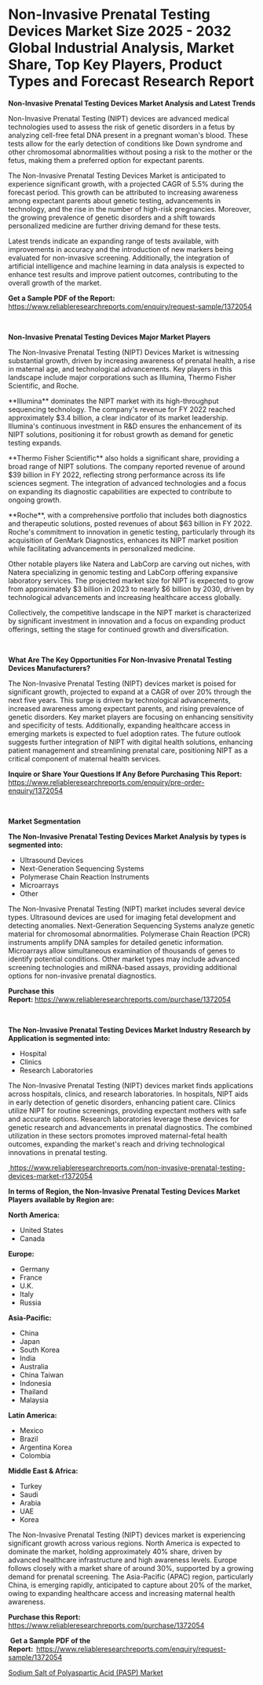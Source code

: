 <p><h1>Non-Invasive Prenatal Testing Devices Market Size 2025 - 2032 Global Industrial Analysis, Market Share, Top Key Players, Product Types and Forecast Research Report</h1></p><p><strong>Non-Invasive Prenatal Testing Devices Market Analysis and Latest Trends</strong></p>
<p><p>Non-Invasive Prenatal Testing (NIPT) devices are advanced medical technologies used to assess the risk of genetic disorders in a fetus by analyzing cell-free fetal DNA present in a pregnant woman's blood. These tests allow for the early detection of conditions like Down syndrome and other chromosomal abnormalities without posing a risk to the mother or the fetus, making them a preferred option for expectant parents.</p><p>The Non-Invasive Prenatal Testing Devices Market is anticipated to experience significant growth, with a projected CAGR of 5.5% during the forecast period. This growth can be attributed to increasing awareness among expectant parents about genetic testing, advancements in technology, and the rise in the number of high-risk pregnancies. Moreover, the growing prevalence of genetic disorders and a shift towards personalized medicine are further driving demand for these tests.</p><p>Latest trends indicate an expanding range of tests available, with improvements in accuracy and the introduction of new markers being evaluated for non-invasive screening. Additionally, the integration of artificial intelligence and machine learning in data analysis is expected to enhance test results and improve patient outcomes, contributing to the overall growth of the market.</p></p>
<p><strong>Get a Sample PDF of the Report:&nbsp;</strong> <a href="https://www.reliableresearchreports.com/enquiry/request-sample/1372054?utm_campaign=2222&utm_medium=2&utm_source=Github&utm_content=ia&utm_term=22032025&utm_id=non-invasive-prenatal-testing-devices">https://www.reliableresearchreports.com/enquiry/request-sample/1372054</a></p>
<p>&nbsp;</p>
<p><strong>Non-Invasive Prenatal Testing Devices Major Market Players</strong></p>
<p><p>The Non-Invasive Prenatal Testing (NIPT) Devices Market is witnessing substantial growth, driven by increasing awareness of prenatal health, a rise in maternal age, and technological advancements. Key players in this landscape include major corporations such as Illumina, Thermo Fisher Scientific, and Roche.</p><p>**Illumina** dominates the NIPT market with its high-throughput sequencing technology. The company's revenue for FY 2022 reached approximately $3.4 billion, a clear indicator of its market leadership. Illumina's continuous investment in R&D ensures the enhancement of its NIPT solutions, positioning it for robust growth as demand for genetic testing expands.</p><p>**Thermo Fisher Scientific** also holds a significant share, providing a broad range of NIPT solutions. The company reported revenue of around $39 billion in FY 2022, reflecting strong performance across its life sciences segment. The integration of advanced technologies and a focus on expanding its diagnostic capabilities are expected to contribute to ongoing growth.</p><p>**Roche**, with a comprehensive portfolio that includes both diagnostics and therapeutic solutions, posted revenues of about $63 billion in FY 2022. Roche's commitment to innovation in genetic testing, particularly through its acquisition of GenMark Diagnostics, enhances its NIPT market position while facilitating advancements in personalized medicine.</p><p>Other notable players like Natera and LabCorp are carving out niches, with Natera specializing in genomic testing and LabCorp offering expansive laboratory services. The projected market size for NIPT is expected to grow from approximately $3 billion in 2023 to nearly $6 billion by 2030, driven by technological advancements and increasing healthcare access globally.</p><p>Collectively, the competitive landscape in the NIPT market is characterized by significant investment in innovation and a focus on expanding product offerings, setting the stage for continued growth and diversification.</p></p>
<p>&nbsp;</p>
<p><strong>What Are The Key Opportunities For Non-Invasive Prenatal Testing Devices Manufacturers?</strong></p>
<p><p>The Non-Invasive Prenatal Testing (NIPT) devices market is poised for significant growth, projected to expand at a CAGR of over 20% through the next five years. This surge is driven by technological advancements, increased awareness among expectant parents, and rising prevalence of genetic disorders. Key market players are focusing on enhancing sensitivity and specificity of tests. Additionally, expanding healthcare access in emerging markets is expected to fuel adoption rates. The future outlook suggests further integration of NIPT with digital health solutions, enhancing patient management and streamlining prenatal care, positioning NIPT as a critical component of maternal health services.</p></p>
<p><strong>Inquire or Share Your Questions If Any Before Purchasing This Report:</strong> <a href="https://www.reliableresearchreports.com/enquiry/pre-order-enquiry/1372054?utm_campaign=2222&utm_medium=2&utm_source=Github&utm_content=ia&utm_term=22032025&utm_id=non-invasive-prenatal-testing-devices">https://www.reliableresearchreports.com/enquiry/pre-order-enquiry/1372054</a></p>
<p>&nbsp;</p>
<p><strong>Market Segmentation</strong></p>
<p><strong>The Non-Invasive Prenatal Testing Devices Market Analysis by types is segmented into:</strong></p>
<p><ul><li>Ultrasound Devices</li><li>Next-Generation Sequencing Systems</li><li>Polymerase Chain Reaction Instruments</li><li>Microarrays</li><li>Other</li></ul></p>
<p><p>The Non-Invasive Prenatal Testing (NIPT) market includes several device types. Ultrasound devices are used for imaging fetal development and detecting anomalies. Next-Generation Sequencing Systems analyze genetic material for chromosomal abnormalities. Polymerase Chain Reaction (PCR) instruments amplify DNA samples for detailed genetic information. Microarrays allow simultaneous examination of thousands of genes to identify potential conditions. Other market types may include advanced screening technologies and miRNA-based assays, providing additional options for non-invasive prenatal diagnostics.</p></p>
<p><strong>Purchase this Report:&nbsp;</strong><a href="https://www.reliableresearchreports.com/purchase/1372054?utm_campaign=2222&utm_medium=2&utm_source=Github&utm_content=ia&utm_term=22032025&utm_id=non-invasive-prenatal-testing-devices">https://www.reliableresearchreports.com/purchase/1372054</a></p>
<p>&nbsp;</p>
<p><strong>The Non-Invasive Prenatal Testing Devices Market Industry Research by Application is segmented into:</strong></p>
<p><ul><li>Hospital</li><li>Clinics</li><li>Research Laboratories</li></ul></p>
<p><p>The Non-Invasive Prenatal Testing (NIPT) devices market finds applications across hospitals, clinics, and research laboratories. In hospitals, NIPT aids in early detection of genetic disorders, enhancing patient care. Clinics utilize NIPT for routine screenings, providing expectant mothers with safe and accurate options. Research laboratories leverage these devices for genetic research and advancements in prenatal diagnostics. The combined utilization in these sectors promotes improved maternal-fetal health outcomes, expanding the market's reach and driving technological innovations in prenatal testing.</p></p>
<p><a href="https://www.reliableresearchreports.com/non-invasive-prenatal-testing-devices-market-r1372054?utm_campaign=2222&utm_medium=2&utm_source=Github&utm_content=ia&utm_term=22032025&utm_id=non-invasive-prenatal-testing-devices">&nbsp;https://www.reliableresearchreports.com/non-invasive-prenatal-testing-devices-market-r1372054</a></p>
<p><strong>In terms of Region, the Non-Invasive Prenatal Testing Devices Market Players available by Region are:</strong></p>
<p>
    <p> <strong> North America: </strong>
        <ul>
            <li>United States</li>
            <li>Canada</li>
        </ul>
        </p> 
    <p> <strong> Europe: </strong>
        <ul>
            <li>Germany</li>
            <li>France</li>
            <li>U.K.</li>
            <li>Italy</li>
            <li>Russia</li>
        </ul>
        </p> 
    <p> <strong> Asia-Pacific: </strong>
        <ul>
            <li>China</li>
            <li>Japan</li>
            <li>South Korea</li>
            <li>India</li>
            <li>Australia</li>
            <li>China Taiwan</li>
            <li>Indonesia</li>
            <li>Thailand</li>
            <li>Malaysia</li>
        </ul>
        </p> 
    <p> <strong> Latin America: </strong>
        <ul>
            <li>Mexico</li>
            <li>Brazil</li>
            <li>Argentina Korea</li>
            <li>Colombia</li>
        </ul>
        </p> 
    <p> <strong> Middle East & Africa: </strong>
        <ul>
            <li>Turkey</li>
            <li>Saudi</li>
            <li>Arabia</li>
            <li>UAE</li>
            <li>Korea</li>
        </ul>
    </p>
    </p>
<p><p>The Non-Invasive Prenatal Testing (NIPT) devices market is experiencing significant growth across various regions. North America is expected to dominate the market, holding approximately 40% share, driven by advanced healthcare infrastructure and high awareness levels. Europe follows closely with a market share of around 30%, supported by a growing demand for prenatal screening. The Asia-Pacific (APAC) region, particularly China, is emerging rapidly, anticipated to capture about 20% of the market, owing to expanding healthcare access and increasing maternal health awareness.</p></p>
<p><strong>Purchase this Report: </strong><a href="https://www.reliableresearchreports.com/purchase/1372054?utm_campaign=2222&utm_medium=2&utm_source=Github&utm_content=ia&utm_term=22032025&utm_id=non-invasive-prenatal-testing-devices">https://www.reliableresearchreports.com/purchase/1372054</a></p>
<p>&nbsp;<strong>Get a Sample PDF of the Report:&nbsp;&nbsp;</strong><a href="https://www.reliableresearchreports.com/enquiry/request-sample/1372054?utm_campaign=2222&utm_medium=2&utm_source=Github&utm_content=ia&utm_term=22032025&utm_id=non-invasive-prenatal-testing-devices">https://www.reliableresearchreports.com/enquiry/request-sample/1372054</a></p>
<p><strong></strong></p>
<p><p><a href="https://github.com/LilianFaulkner65/Market-Research-Report-List-2/blob/main/sodium-salt-of-polyaspartic-acid-pasp-market.md?utm_campaign=2222&utm_medium=2&utm_source=Github&utm_content=ia&utm_term=22032025&utm_id=non-invasive-prenatal-testing-devices">Sodium Salt of Polyaspartic Acid (PASP) Market</a></p></p>